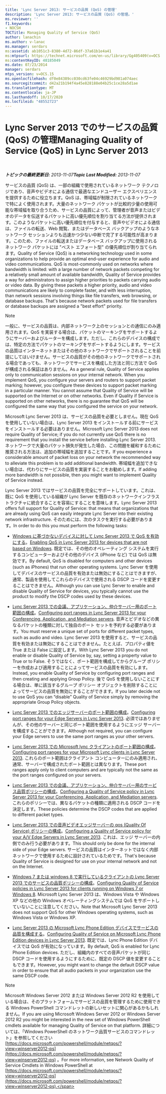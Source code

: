 ```yaml
---
title: 'Lync Server 2013: サービスの品質 (QoS) の管理'
description: 'Lync Server 2013: サービスの品質 (QoS) の管理。'
ms.reviewer: ''
f1.keywords:
- NOCSH
TOCTitle: Managing Quality of Service (QoS)
author: lanachin
ms.author: v-lanac
ms.manager: serdars
ms:assetid: ab1051c3-8380-4d72-86df-37a61b1e4a41
ms:mtpsurl: https://technet.microsoft.com/en-us/library/Gg405409(v=OCS.15)
ms:contentKeyID: 48185049
ms.date: 07/23/2014
manager: serdars
mtps_version: v=OCS.15
ms.openlocfilehash: df0e84389cc030cd63fe04c46929bd981a074aec
ms.sourcegitcommit: d42a21b194f4a45e828188e04b25c1ce28a5d1ae
ms.translationtype: MT
ms.contentlocale: ja-JP
ms.lasthandoff: 10/17/2020
ms.locfileid: "48552723"
---
```

# <a name="managing-quality-of-service-qos-in-lync-server-2013"></a><span data-ttu-id="bab1b-103">Lync Server 2013 でのサービスの品質 (QoS) の管理</span><span class="sxs-lookup"><span data-stu-id="bab1b-103">Managing Quality of Service (QoS) in Lync Server 2013</span></span>

<div data-xmlns="http://www.w3.org/1999/xhtml">

<div class="topic" data-xmlns="http://www.w3.org/1999/xhtml" data-msxsl="urn:schemas-microsoft-com:xslt" data-cs="https://msdn.microsoft.com/">

<div data-asp="https://msdn2.microsoft.com/asp">



</div>

<div id="mainSection">

<div id="mainBody">

<span> </span>

<span data-ttu-id="bab1b-104">_**トピックの最終更新日:** 2013-11-07_</span><span class="sxs-lookup"><span data-stu-id="bab1b-104">_**Topic Last Modified:** 2013-11-07_</span></span>

<span data-ttu-id="bab1b-p101">サービスの品質 (QoS) は、一部の組織で使用されているネットワーク テクノロジであり、音声やビデオによる通信で最適なエンドユーザー エクスペリエンスを提供するために役立ちます。QoS は、帯域幅が制限されているネットワークで特によく使用されます。大量のネットワーク パケットが比較的少量の使用可能な帯域幅を取り合うため、サービスの品質によって、管理者が音声またはビデオのデータを伝送するパケットに高い優先順位を割り当てる方法が提供されます。このようなパケットに高い優先順位を付与すると、音声やビデオによる通信は、ファイルの転送、Web 閲覧、またはデータベース バックアップのようなネットワーク セッションよりも迅速かつ少ない中断で完了する可能性が高まります。このため、ファイルの転送またはデータベース バックアップに使用されるネットワーク パケットには "ベスト エフォート型" の優先順位が割り当てられます。</span><span class="sxs-lookup"><span data-stu-id="bab1b-p101">Quality of Service (QoS) is a networking technology used in some organizations to help provide an optimal end-user experience for audio and video communications. QoS is most-commonly used on networks where bandwidth is limited: with a large number of network packets competing for a relatively small amount of available bandwidth, Quality of Service provides a way for administrators to assign higher priorities to packets carrying audio or video data. By giving these packets a higher priority, audio and video communications are likely to complete faster, and with less interruption, than network sessions involving things like file transfers, web browsing, or database backups. That's because network packets used for file transfers or database backups are assigned a "best effort" priority.</span></span>

<div>


> [!NOTE]  
> <span data-ttu-id="bab1b-p102">一般に、サービスの品質は、内部ネットワーク上のセッションとの通信にのみ適用されます。QoS を実装する場合は、パケットのマーキングをサポートするようにサーバーおよびルーターを構成します。ただし、これらのデバイスの構成では、特定の方法でパケットのマーキングをサポートするようにします。サービスの品質はインターネットまたはその他のネットワークでサポートされることを前提にしてはいけません。サービスの品質がその他のネットワークでサポートされる場合であっても、ネットワークでサービスを構成した方法と同じ方法で QoS が構成される保証はありません。</span><span class="sxs-lookup"><span data-stu-id="bab1b-p102">As a general rule, Quality of Service applies only to communication sessions on your internal network. When you implement QoS, you configure your servers and routers to support packet marking; however, you configure these devices to support packet marking in a particular manner. You cannot assume that Quality of Service will be supported on the Internet or on other networks. Even if Quality if Service is supported on other networks, there is no guarantee that QoS will be configured the same way that you configured the service on your network.</span></span>



</div>

<span data-ttu-id="bab1b-113">Microsoft Lync Server 2013 は、サービスの品質を必要としません。現在 QoS を使用していない場合は、Lync Server 2013 をインストールする前にサービスをインストールする必要はありません。</span><span class="sxs-lookup"><span data-stu-id="bab1b-113">Microsoft Lync Server 2013 does not require Quality of Service; if you do not currently use QoS there is no requirement that you install the service before installing Lync Server 2013.</span></span> <span data-ttu-id="bab1b-114">ネットワークで大量のパケット損失が発生した場合、この問題を緩和するために推奨される方法は、追加の帯域幅を追加することです。</span><span class="sxs-lookup"><span data-stu-id="bab1b-114">If you experience a considerable amount of packet loss on your network the recommended way to alleviate this problem is to add additional bandwidth.</span></span> <span data-ttu-id="bab1b-115">帯域幅を追加できない場合は、代わりにサービスの品質を実装することをお勧めします。</span><span class="sxs-lookup"><span data-stu-id="bab1b-115">If adding more bandwidth is not possible, then you might want to implement Quality of Service instead.</span></span>

<span data-ttu-id="bab1b-116">Lync Server 2013 ではサービスの品質を完全にサポートしています。これは、既に QoS を使用している組織が Lync Server を既存のネットワークインフラストラクチャに統合することを容易にすることを意味します。</span><span class="sxs-lookup"><span data-stu-id="bab1b-116">Lync Server 2013 offers full support for Quality of Service: that means that organizations that are already using QoS can easily integrate Lync Server into their existing network infrastructure.</span></span> <span data-ttu-id="bab1b-117">そのためには、次のタスクを実行する必要があります。</span><span class="sxs-lookup"><span data-stu-id="bab1b-117">In order to do this you must perform the following tasks:</span></span>

  - <span data-ttu-id="bab1b-118">[Windows に基づかないデバイスに対して Lync Server 2013 で QoS を有効にする](lync-server-2013-enabling-qos-for-devices-that-are-not-based-on-windows.md)。</span><span class="sxs-lookup"><span data-stu-id="bab1b-118">[Enabling QoS in Lync Server 2013 for devices that are not based on Windows](lync-server-2013-enabling-qos-for-devices-that-are-not-based-on-windows.md).</span></span> <span data-ttu-id="bab1b-119">既定では、その他のオペレーティング システムを実行するコンピューターおよびその他のデバイス (iPhone など) では QoS は無効です。</span><span class="sxs-lookup"><span data-stu-id="bab1b-119">By default, QoS is disabled for computers and other devices (such as iPhones) that run other operating systems.</span></span> <span data-ttu-id="bab1b-120">Lync Server を使用してデバイスのサービスの品質を有効または無効にすることはできますが、通常、製品を使用してこれらのデバイスで使用される DSCP コードを変更することはできません。</span><span class="sxs-lookup"><span data-stu-id="bab1b-120">Although you can use Lync Server to enable and disable Quality of Service for devices, you typically cannot use the product to modify the DSCP codes used by these devices.</span></span>

  - <span data-ttu-id="bab1b-121">[Lync Server 2013 での会議、アプリケーション、仲介サーバー用のポート範囲の構成](lync-server-2013-configuring-port-ranges-for-your-conferencing-application-and-mediation-servers.md)。</span><span class="sxs-lookup"><span data-stu-id="bab1b-121">[Configuring port ranges in Lync Server 2013 for your Conferencing, Application, and Mediation servers](lync-server-2013-configuring-port-ranges-for-your-conferencing-application-and-mediation-servers.md).</span></span> <span data-ttu-id="bab1b-122">音声とビデオなどの異なるパケットの種類に対して独自のポート セットを予約する必要があります。</span><span class="sxs-lookup"><span data-stu-id="bab1b-122">You must reserve a unique set of ports for different packet types, such as audio and video.</span></span> <span data-ttu-id="bab1b-123">Lync Server 2013 を使用すると、サービスの品質を有効または無効にすることはできません。たとえば、プロパティ値を True または False に設定します。</span><span class="sxs-lookup"><span data-stu-id="bab1b-123">With Lync Server 2013 you do not enable or disable Quality of Service by, say, setting a property value to True or to False.</span></span> <span data-ttu-id="bab1b-124">そうではなく、ポート範囲を構成してからグループ ポリシーを作成および適用することによってサービスの品質を有効にします。</span><span class="sxs-lookup"><span data-stu-id="bab1b-124">Instead, you enable Quality of Service by configuring port ranges and then creating and applying Group Policy.</span></span> <span data-ttu-id="bab1b-125">後で QoS を使用しないことにする場合は、単に該当するグループ ポリシー オブジェクトを削除することによってサービスの品質を無効にすることができます。</span><span class="sxs-lookup"><span data-stu-id="bab1b-125">If you later decide not to use QoS you can “disable” Quality of Service simply by removing the appropriate Group Policy objects.</span></span>

  - <span data-ttu-id="bab1b-126">[Lync Server 2013 でのエッジサーバーのポート範囲の構成](lync-server-2013-configuring-port-ranges-for-your-edge-servers.md)。</span><span class="sxs-lookup"><span data-stu-id="bab1b-126">[Configuring port ranges for your Edge Servers in Lync Server 2013](lync-server-2013-configuring-port-ranges-for-your-edge-servers.md).</span></span> <span data-ttu-id="bab1b-127">必須ではありませんが、その他のサーバーと同じポート範囲を使用するようにエッジ サーバーを構成することができます。</span><span class="sxs-lookup"><span data-stu-id="bab1b-127">Although not required, you can configure your Edge servers to use the same port ranges as your other servers.</span></span>

  - <span data-ttu-id="bab1b-128">[Lync Server 2013 での Microsoft lync クライアントのポート範囲の構成](lync-server-2013-configuring-port-ranges-for-your-microsoft-lync-clients.md)。</span><span class="sxs-lookup"><span data-stu-id="bab1b-128">[Configuring port ranges for your Microsoft Lync clients in Lync Server 2013](lync-server-2013-configuring-port-ranges-for-your-microsoft-lync-clients.md).</span></span> <span data-ttu-id="bab1b-129">これらのポート範囲はクライアント コンピューターにのみ適用され、通常、サーバーで構成されたポート範囲とは異なります。</span><span class="sxs-lookup"><span data-stu-id="bab1b-129">These port ranges apply only to client computers and are typically not the same as the port ranges configured on your servers.</span></span>

  - <span data-ttu-id="bab1b-130">[Lync Server 2013 での会議、アプリケーション、仲介サーバー用のサービス品質ポリシーの構成](lync-server-2013-configuring-a-quality-of-service-policy-for-your-conferencing-application-and-mediation-servers.md)。</span><span class="sxs-lookup"><span data-stu-id="bab1b-130">[Configuring a Quality of Service policy in Lync Server 2013 for your Conferencing, Application, and Mediation servers](lync-server-2013-configuring-a-quality-of-service-policy-for-your-conferencing-application-and-mediation-servers.md).</span></span> <span data-ttu-id="bab1b-131">これらのポリシーでは、異なるパケットの種類に適用される DSCP コードを決定します。</span><span class="sxs-lookup"><span data-stu-id="bab1b-131">These policies determine the DSCP codes that are applied to different packet types.</span></span>

  - <span data-ttu-id="bab1b-132">[Lync Server 2013 での音声ビデオエッジサーバーの qos (Quality Of Service) ポリシーの構成](lync-server-2013-configuring-a-quality-of-service-policy-for-your-a-v-edge-servers.md)。</span><span class="sxs-lookup"><span data-stu-id="bab1b-132">[Configuring a Quality of Service policy for your A/V Edge Servers in Lync Server 2013](lync-server-2013-configuring-a-quality-of-service-policy-for-your-a-v-edge-servers.md).</span></span> <span data-ttu-id="bab1b-133">これは、エッジ サーバーの内側でのみ行う必要があります。</span><span class="sxs-lookup"><span data-stu-id="bab1b-133">This should only be done for the internal side of your Edge servers.</span></span> <span data-ttu-id="bab1b-134">サービスの品質はインターネットではなく内部ネットワークで使用するために設計されているためです。</span><span class="sxs-lookup"><span data-stu-id="bab1b-134">That's because Quality of Service is designed for use on your internal network and not on the Internet.</span></span>

  - <span data-ttu-id="bab1b-135">[Windows 7 または windows 8 で実行しているクライアントの Lync Server 2013 でのサービスの品質ポリシーの構成](lync-server-2013-configuring-quality-of-service-policies-for-clients-running-on-windows-7-or-windows-8.md)。</span><span class="sxs-lookup"><span data-stu-id="bab1b-135">[Configuring Quality of Service policies in Lync Server 2013 for clients running on Windows 7 or Windows 8](lync-server-2013-configuring-quality-of-service-policies-for-clients-running-on-windows-7-or-windows-8.md).</span></span> <span data-ttu-id="bab1b-136">Microsoft Lync Server 2013 は、Windows Vista や Windows XP などの他の Windows オペレーティングシステムでは QoS をサポートしていないことに注意してください。</span><span class="sxs-lookup"><span data-stu-id="bab1b-136">Note that Microsoft Lync Server 2013 does not support QoS for other Windows operating systems, such as Windows Vista or Windows XP.</span></span>

  - <span data-ttu-id="bab1b-137">[Lync Server 2013 の Microsoft Lync Phone Edition デバイスでサービスの品質を構成する](lync-server-2013-configuring-quality-of-service-on-microsoft-lync-phone-edition-devices.md)。</span><span class="sxs-lookup"><span data-stu-id="bab1b-137">[Configuring Quality of Service on Microsoft Lync Phone Edition devices in Lync Server 2013](lync-server-2013-configuring-quality-of-service-on-microsoft-lync-phone-edition-devices.md).</span></span> <span data-ttu-id="bab1b-138">既定では、Lync Phone Edition デバイスでは QoS が有効になっています。</span><span class="sxs-lookup"><span data-stu-id="bab1b-138">By default, QoS is enabled for Lync Phone Edition devices.</span></span> <span data-ttu-id="bab1b-139">ただし、組織内のすべての音声パケットが同じ DSCP コードを使用するようにするために、既定の DSCP 値を変更することもできます。</span><span class="sxs-lookup"><span data-stu-id="bab1b-139">However, you might want to change the default DSCP value in order to ensure that all audio packets in your organization use the same DSCP code.</span></span>

<div>


> [!NOTE]  
> <span data-ttu-id="bab1b-140">Microsoft Windows Server 2012 または Windows Server 2012 R2 を使用している場合は、そのプラットフォームでサービスの品質を管理するために使用できる Windows PowerShell コマンドレットの新しいセットに関心があるかもしれません。</span><span class="sxs-lookup"><span data-stu-id="bab1b-140">If you are using Microsoft Windows Server 2012 or Windows Server 2012 R2 you might be interested in the new set of Windows PowerShell cmdlets available for managing Quality of Service on that platform.</span></span> <span data-ttu-id="bab1b-141">詳細については、「Windows PowerShell のネットワーク品質サービスのコマンドレット」を参照してください [https://docs.microsoft.com/powershell/module/netqos/?view=winserver2012-ps](https://docs.microsoft.com/powershell/module/netqos/?view=winserver2012-ps) 。</span><span class="sxs-lookup"><span data-stu-id="bab1b-141">For more information, see Network Quality of Service Cmdlets in Windows PowerShell at [https://docs.microsoft.com/powershell/module/netqos/?view=winserver2012-ps](https://docs.microsoft.com/powershell/module/netqos/?view=winserver2012-ps).</span></span>



</div>

</div>

<span> </span>

</div>

</div>

</div>

